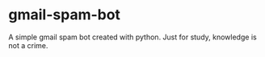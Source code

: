 # gmail-spam-bot
A simple gmail spam bot created with python. Just for study, knowledge is not a crime.

